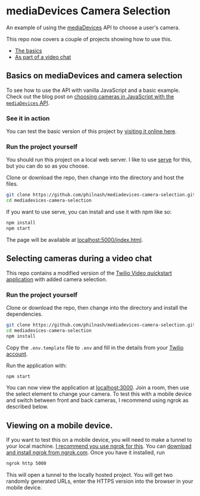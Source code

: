 # mediaDevices Camera Selection

An example of using the [mediaDevices](https://developer.mozilla.org/en-US/docs/Web/API/MediaDevices) API to choose a user's camera.

This repo now covers a couple of projects showing how to use this.

* [The basics](#basics-on-mediadevices-and-camera-selection)
* [As part of a video chat](#selecting-cameras-during-a-video-chat)

## Basics on mediaDevices and camera selection

To see how to use the API with vanilla JavaScript and a basic example. Check out the blog post on [choosing cameras in JavaScript with the `mediaDevices` API](https://www.twilio.com/blog/2018/04/choosing-cameras-javascript-mediadevices-api.html).

### See it in action

You can test the basic version of this project by [visiting it online here](https://philnash.github.io/mediadevices-camera-selection/).

### Run the project yourself

You should run this project on a local web server. I like to use [serve](https://www.npmjs.com/package/serve) for this, but you can do so as you choose.

Clone or download the repo, then change into the directory and host the files.

```bash
git clone https://github.com/philnash/mediadevices-camera-selection.git
cd mediadevices-camera-selection
```

If you want to use serve, you can install and use it with npm like so:

```bash
npm install
npm start
```

The page will be available at [localhost:5000/index.html](http://localhost:5000/index.html).

## Selecting cameras during a video chat

This repo contains a modified version of the [Twilio Video quickstart application](https://github.com/twilio/video-quickstart-js) with added camera selection.

### Run the project yourself

Clone or download the repo, then change into the directory and install the dependencies.

```bash
git clone https://github.com/philnash/mediadevices-camera-selection.git
cd mediadevices-camera-selection
npm install
```

Copy the `.env.template` file to `.env` and fill in the details from your [Twilio account](https://www.twilio.com/console).

Run the application with:

```bash
npm start
```

You can now view the application at [localhost:3000](http://localhost:3000). Join a room, then use the select element to change your camera. To test this with a mobile device and switch between front and back cameras, I recommend using ngrok as described below.

## Viewing on a mobile device.

If you want to test this on a mobile device, you will need to make a tunnel to your local machine. [I recommend you use ngrok for this](https://www.twilio.com/blog/2015/09/6-awesome-reasons-to-use-ngrok-when-testing-webhooks.html). You can [download and install ngrok from ngrok.com](https://ngrok.com/). Once you have it installed, run

```bash
ngrok http 5000
```

This will open a tunnel to the locally hosted project. You will get two randomly generated URLs, enter the HTTPS version into the browser in your mobile device.